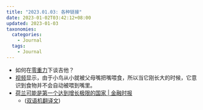 ```yaml
---
title: "2023.01.03: 各种链接"
date: 2023-01-02T03:42:12+08:00
updated: 2023-01-03
taxonomies:
  categories:
    - Journal
  tags:
    - Journal
---
```


- 如何在[零重力](https://www.reddit.com/r/Damnthatsinteresting/comments/100k63g/astronaut_chris_hadfield_explains_how_zero/)下谈吉他？
- [视频](https://www.reddit.com/r/Damnthatsinteresting/comments/1000n0j/baby_birds_are_fed_by_their_parents_when_they/)显示，由于小鸟从小就被父母嘴把嘴喂食，所以当它刚长大的时候，它意识到食物并不会自动被喂到嘴里。
- [荷兰可能是第一个达到增长极限的国家 | 金融时报](https://www.ft.com/content/4c56c9b2-f4ad-4956-9216-655acebd845d)
  - ([双语机翻译文](https://clip.owenyoung.com/2023/01/03/the-netherlands-may-be-the-first-country-to-hit-the-limits-of-growth/))

